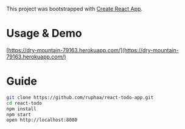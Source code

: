 This project was bootstrapped with [Create React App](https://github.com/facebookincubator/create-react-app).

# Usage & Demo
[https://dry-mountain-79163.herokuapp.com/](https://dry-mountain-79163.herokuapp.com/)

# Guide

```bash
git clone https://github.com/ruphaa/react-todo-app.git
cd react-todo
npm install
npm start
open http://localhost:8080
```
